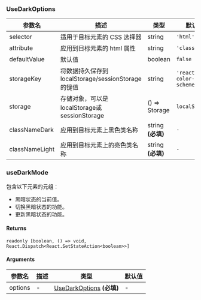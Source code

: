 ### UseDarkOptions

|参数名|描述|类型|默认值|
|---|---|---|---|
|selector|适用于目标元素的 CSS 选择器|string |`'html'`|
|attribute|应用到目标元素的 html 属性|string |`'class'`|
|defaultValue|默认值|boolean |`false`|
|storageKey|将数据持久保存到 localStorage/sessionStorage 的键值|string |`'reactuses-color-scheme'`|
|storage|存储对象，可以是localStorage或sessionStorage|() => Storage |``localStorage``|
|classNameDark|应用到目标元素上黑色类名称|string  **(必填)**|`-`|
|classNameLight|应用到目标元素上的亮色类名称|string  **(必填)**|`-`|

### useDarkMode

包含以下元素的元组：
- 黑暗状态的当前值。
- 切换黑暗状态的功能。
- 更新黑暗状态的功能。

#### Returns
`readonly [boolean, () => void, React.Dispatch<React.SetStateAction<boolean>>]`

#### Arguments
|参数名|描述|类型|默认值|
|---|---|---|---|
|options|-|[UseDarkOptions](#UseDarkOptions)  **(必填)**|-|